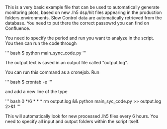 This is a very basic example file that can be used to automatically generate monitoring plots, based on new .lh5 dsp/hit files appearing in the production folders.environments. Slow Control data are automatically retrieved from the database. You need to put there the correct passowrd you can find on Confluence.

You need to specify the period and run you want to analyze in the script. You then can run the code through 

''' bash
    $ python main_sync_code.py
'''

The output text is saved in an output file called "output.log". 

You can run this command as a cronejob. Run

''' bash
    $ crontab -e
'''

and add a new line of the type

''' bash
    0 */6 * * * rm output.log && python main_syc_code.py >> output.log 2>&1
'''

This will automatically look for new processed .lh5 files every 6 hours. 
You need to specify all input and output folders within the script itself.